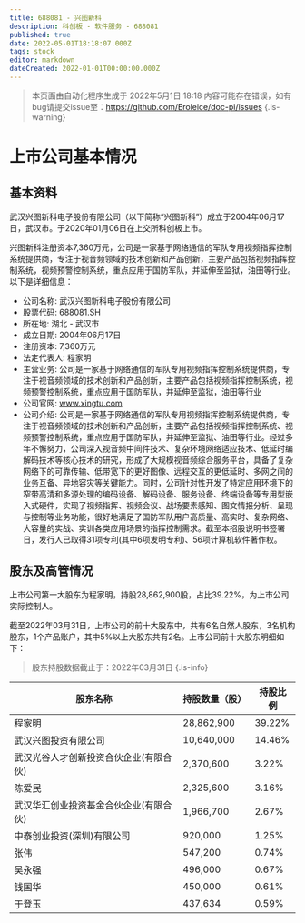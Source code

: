 ```yaml
---
title: 688081 - 兴图新科
description: 科创板 - 软件服务 - 688081
published: true
date: 2022-05-01T18:18:07.000Z
tags: stock
editor: markdown
dateCreated: 2022-01-01T00:00:00.000Z
---
```


> 本页面由自动化程序生成于 2022年5月1日 18:18
> 内容可能存在错误，如有bug请提交issue至：https://github.com/Eroleice/doc-pi/issues
{.is-warning}

# 上市公司基本情况

## 基本资料

武汉兴图新科电子股份有限公司（以下简称“兴图新科”）成立于2004年06月17日，武汉市。于2020年01月06日在上交所科创板上市。

兴图新科注册资本7,360万元，公司是一家基于网络通信的军队专用视频指挥控制系统提供商，专注于视音频领域的技术创新和产品创新，主要产品包括视频指挥控制系统，视频预警控制系统，重点应用于国防军队，并延伸至监狱，油田等行业。以下是详细信息：

- 公司名称: 武汉兴图新科电子股份有限公司
- 股票代码: 688081.SH
- 所在地: 湖北 - 武汉市
- 成立日期: 2004年06月17日
- 注册资本: 7,360万元
- 法定代表人: 程家明
- 主营业务: 公司是一家基于网络通信的军队专用视频指挥控制系统提供商，专注于视音频领域的技术创新和产品创新，主要产品包括视频指挥控制系统，视频预警控制系统，重点应用于国防军队，并延伸至监狱，油田等行业
- 公司官网: www.xingtu.com
- 公司介绍: 公司是一家基于网络通信的军队专用视频指挥控制系统提供商，专注于视音频领域的技术创新和产品创新，主要产品包括视频指挥控制系统、视频预警控制系统，重点应用于国防军队，并延伸至监狱、油田等行业。经过多年不懈努力，公司深入视音频中间件技术、复杂环境网络适应技术、低延时编解码技术等核心技术的研究，形成了大规模视音频综合服务平台，具备了复杂网络下的可靠传输、低带宽下的更好图像、远程交互的更低延时、多网之间的业务互备、异地容灾等关键能力。同时，公司针对性开发了特定应用环境下的窄带高清和多源处理的编码设备、解码设备、服务设备、终端设备等专用型嵌入式硬件，实现了视频指挥、视频会议、战场要素感知、图文情报分析、呈现与控制等业务功能，很好地满足了国防军队用户高质量、高实时、复杂网络、大容量的实战、实训各类应用场景的指挥控制需求。截至本招股说明书签署日，发行人已取得31项专利(其中6项发明专利)、56项计算机软件著作权。


## 股东及高管情况

上市公司第一大股东为程家明，持股28,862,900股，占比39.22%，为上市公司实际控制人。

截至2022年03月31日，上市公司的前十大股东中，共有6名自然人股东，3名机构股东，1个产品账户，其中5%以上大股东共有2名。上市公司前十大股东明细如下：

> 股东持股数据截止于：2022年03月31日
{.is-info}

| 股东名称 | 持股数量（股） | 持股比例 |
| --- | --- | --- |
| 程家明 | 28,862,900 | 39.22% |
| 武汉兴图投资有限公司 | 10,640,000 | 14.46% |
| 武汉光谷人才创新投资合伙企业(有限合伙) | 2,370,600 | 3.22% |
| 陈爱民 | 2,325,600 | 3.16% |
| 武汉华汇创业投资基金合伙企业(有限合伙) | 1,966,700 | 2.67% |
| 中泰创业投资(深圳)有限公司 | 920,000 | 1.25% |
| 张伟 | 547,200 | 0.74% |
| 吴永强 | 496,000 | 0.67% |
| 钱国华 | 450,000 | 0.61% |
| 于登玉 | 437,634 | 0.59% |




